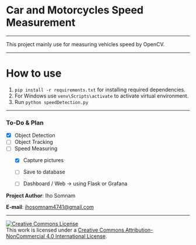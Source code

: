 # Car and Motorcycles Speed Measurement
---
This project mainly use for measuring vehicles speed by OpenCV.

---
# How to use
1. ```pip install -r requirements.txt``` for installing required dependencies.
2. For Windows use ``` venv\Scripts\activate ``` to activate virtual environment.
3. Run ```python speedDetection.py```
---

### To-Do & Plan

- [x] Object Detection
- [ ] Object Tracking
- [ ] Speed Measuring
    - [x] Capture pictures
    - [ ] Save to database
    - [ ] Dashboard / Web -> using Flask or Grafana
  

**Project Author**: Iho Somnam

**E-mail**: ihosomnam4741@gmail.com

---


<a rel="license" href="http://creativecommons.org/licenses/by-nc/4.0/"><img alt="Creative Commons License" style="border-width:0" src="https://i.creativecommons.org/l/by-nc/4.0/80x15.png" /></a><br />This work is licensed under a <a rel="license" href="http://creativecommons.org/licenses/by-nc/4.0/">Creative Commons Attribution-NonCommercial 4.0 International License</a>.